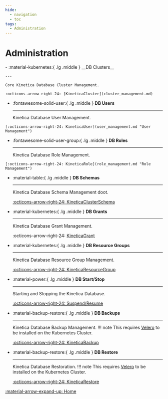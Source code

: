 ```yaml
---
hide:
  - navigation
  - toc
tags:
  - Administration
---
```

# Administration

<div class="grid cards" markdown>
-   :material-kubernetes:{ .lg .middle } __DB Clusters__

    ---

    Core Kinetica Database Cluster Management.

    :octicons-arrow-right-24: [KineticaCluster](cluster_management.md)
[//]: # (    [:octicons-arrow-right-24: KineticaCluster]&#40;kinetica_clusters.md "Cluster Management"&#41;)

-   :fontawesome-solid-user:{ .lg .middle } __DB Users__

    ---

    Kinetica Database User Management.

[//]: # (    :octicons-arrow-right-24: KineticaUser)

    [:octicons-arrow-right-24: KineticaUser](user_management.md "User Management")

-   :fontawesome-solid-user-group:{ .lg .middle } __DB Roles__

    ---

    Kinetica Database Role Management.

[//]: # (    :octicons-arrow-right-24: KineticaRole)

    [:octicons-arrow-right-24: KineticaRole](role_management.md "Role Management")

-   :material-table:{ .lg .middle } __DB Schemas__

    ---

    Kinetica Database Schema Management doot.

    [:octicons-arrow-right-24: KineticaClusterSchema](schema_management.md "Schema Management")

[//]: # (    [:octicons-arrow-right-24: KineticaClusterSchema]&#40;schema_management.md "Schema Management"&#41;)

-   :material-kubernetes:{ .lg .middle } __DB Grants__

    ---

    Kinetica Database Grant Management.

    :octicons-arrow-right-24: [KineticaGrant](grant_management.md)

[//]: # (    [:octicons-arrow-right-24: KineticaGrant]&#40;grant_management.md "Grant Group Management"&#41;)

-   :material-kubernetes:{ .lg .middle } __DB Resource Groups__

    ---

    Kinetica Database Resource Group Management.

    [:octicons-arrow-right-24: KineticaResourceGroup](resource_group_management.md "Resource Group Management")

-   :material-power:{ .lg .middle } __DB Start/Stop__

    ---

    Starting and Stopping the Kinetica Database.

    [:octicons-arrow-right-24: Suspend/Resume](../Operations/suspend_resume.md)

[//]: # (    [:octicons-arrow-right-24: KineticaAdmin]&#40;kinetica_cluster_admins.md "DB Administration"&#41;)

-   :material-backup-restore:{ .lg .middle } __DB Backups__

    ---

    Kinetica Database Backup Management.
    !!! note
        This requires [Velero](https://velero.io/docs/v1.13/basic-install/ "Velero Installation Page") to be installed on the Kubernetes Cluster.

    [:octicons-arrow-right-24: KineticaBackup](../Operations/backup_and_restore.md "DB Backup Management")

-   :material-backup-restore:{ .lg .middle } __DB Restore__

    ---

    Kinetica Database Restoration.
    !!! note
        This requires [Velero](https://velero.io/docs/v1.13/basic-install/ "Velero Installation Page") to be installed on the Kubernetes Cluster.

    [:octicons-arrow-right-24: KineticaRestore](../Operations/backup_and_restore.md#restore "DB Restore Management")
</div>

[:material-arrow-expand-up:  Home](../index.md "Home Page")
